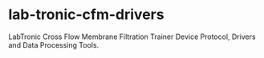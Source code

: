 # lab-tronic-cfm-drivers
LabTronic Cross Flow Membrane Filtration Trainer Device Protocol, Drivers and Data Processing Tools.
